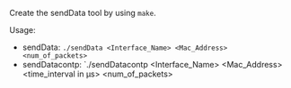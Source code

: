 Create the sendData tool by using `make`.

Usage:

* sendData: `./sendData <Interface_Name> <Mac_Address> <num_of_packets>`
* sendDatacontp: `./sendDatacontp <Interface_Name> <Mac_Address> <time_interval in µs> <num_of_packets>
